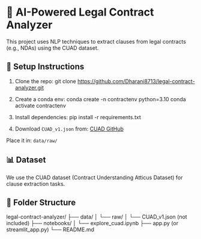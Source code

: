 # 🧠 AI-Powered Legal Contract Analyzer

This project uses NLP techniques to extract clauses from legal contracts (e.g., NDAs) using the CUAD dataset.

## 🚀 Setup Instructions

1. Clone the repo:
git clone https://github.com/Dharani8713/legal-contract-analyzer.git


2. Create a conda env:
conda create -n contractenv python=3.10
conda activate contractenv


3. Install dependencies:
pip install -r requirements.txt


4. Download `CUAD_v1.json` from:
[CUAD GitHub](https://github.com/TheAtticusProject/cuad)

Place it in: `data/raw/`

## 📊 Dataset
We use the CUAD dataset (Contract Understanding Atticus Dataset) for clause extraction tasks.

## 📁 Folder Structure

legal-contract-analyzer/
├── data/
│ └── raw/
│ └── CUAD_v1.json (not included)
├── notebooks/
│ └── explore_cuad.ipynb
├── app.py (or streamlit_app.py)
└── README.md


